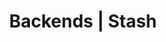 ---
title: Backends | Stash
menu:
  product_stash_0.7.0:
    identifier: backend
    name: Supported Backends
    parent: guides
    weight: 10
menu_name: product_stash_0.7.0
---